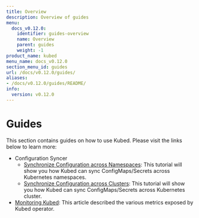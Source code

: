 ```yaml
---
title: Overview
description: Overview of guides
menu:
  docs_v0.12.0:
    identifier: guides-overview
    name: Overview
    parent: guides
    weight: -1
product_name: kubed
menu_name: docs_v0.12.0
section_menu_id: guides
url: /docs/v0.12.0/guides/
aliases:
- /docs/v0.12.0/guides/README/
info:
  version: v0.12.0
---
```


# Guides

This section contains guides on how to use Kubed. Please visit the links below to learn more:

- Configuration Syncer
  - [Synchronize Configuration across Namespaces](/docs/v0.12.0/guides/config-syncer/intra-cluster): This tutorial will show you how Kubed can sync ConfigMaps/Secrets across Kubernetes namespaces.
  - [Synchronize Configuration across Clusters](/docs/v0.12.0/guides/config-syncer/inter-cluster): This tutorial will show you how Kubed can sync ConfigMaps/Secrets across Kubernetes cluster.
- [Monitoring Kubed](/docs/v0.12.0/guides/monitoring): This article described the various metrics exposed by Kubed operator.

